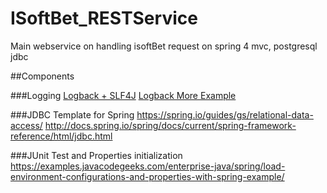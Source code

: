 # ISoftBet_RESTService
Main webservice on handling isoftBet request on spring 4 mvc, postgresql jdbc

##Components

###Logging
[Logback + SLF4J](http://www.mkyong.com/spring-mvc/spring-mvc-logback-slf4j-example/)
[Logback More Example](http://www.mkyong.com/logging/logback-xml-example/)


###JDBC Template for Spring
https://spring.io/guides/gs/relational-data-access/
http://docs.spring.io/spring/docs/current/spring-framework-reference/html/jdbc.html


###JUnit Test and Properties initialization
  https://examples.javacodegeeks.com/enterprise-java/spring/load-environment-configurations-and-properties-with-spring-example/

